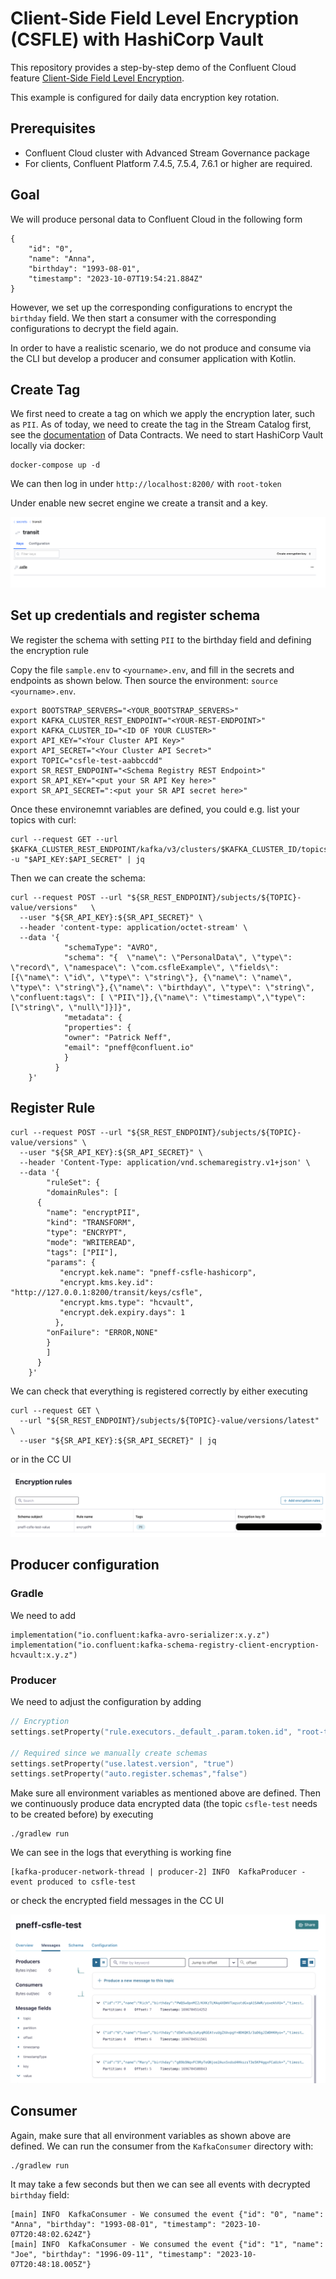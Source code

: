 # Client-Side Field Level Encryption (CSFLE) with HashiCorp Vault

This repository provides a step-by-step demo of the Confluent Cloud feature [Client-Side Field Level Encryption](https://docs.confluent.io/cloud/current/clusters/csfle/overview.html).

This example is configured for daily data encryption key rotation. 


## Prerequisites

* Confluent Cloud cluster with Advanced Stream Governance package
* For clients, Confluent Platform 7.4.5, 7.5.4, 7.6.1 or higher are required.


## Goal

We will produce personal data to Confluent Cloud in the following form 
```
{
    "id": "0",
    "name": "Anna",
    "birthday": "1993-08-01",
    "timestamp": "2023-10-07T19:54:21.884Z"
}
```
However, we set up the corresponding configurations to encrypt the `birthday` field.
We then start a consumer with the corresponding configurations to decrypt the field again.

In order to have a realistic scenario, we do not produce and consume via the CLI but develop a
producer and consumer application with Kotlin.

## Create Tag

We first need to create a tag on which we apply the encryption later, such as `PII`.
As of today, we need to create the tag in the Stream Catalog first, see the [documentation](https://docs.confluent.io/platform/current/schema-registry/fundamentals/data-contracts.html#tags) of Data Contracts.
We need to start HashiCorp Vault locally via docker:

```shell
docker-compose up -d
```

We can then log in under `http://localhost:8200/` with `root-token`

Under enable new secret engine we create a transit and a key.

![](HCVaultKey.png)



## Set up credentials and register schema

We register the schema with setting `PII` to the birthday field and defining the encryption rule

Copy the file `sample.env` to `<yourname>.env`, and fill in the secrets and endpoints as shown below. 
Then source the environment: `source <yourname>.env`. 

```shell
export BOOTSTRAP_SERVERS="<YOUR_BOOTSTRAP_SERVERS>"
export KAFKA_CLUSTER_REST_ENDPOINT="<YOUR-REST-ENDPOINT>"
export KAFKA_CLUSTER_ID="<ID OF YOUR CLUSTER>"
export API_KEY="<Your Cluster API Key>"
export API_SECRET="<Your Cluster API Secret>"
export TOPIC="csfle-test-aabbccdd"
export SR_REST_ENDPOINT="<Schema Registry REST Endpoint>"
export SR_API_KEY="<put your SR API Key here>"
export SR_API_SECRET=":<put your SR API secret here>"
```

Once these environemnt variables are defined, you could e.g. list your topics with curl:

```shell
curl --request GET --url $KAFKA_CLUSTER_REST_ENDPOINT/kafka/v3/clusters/$KAFKA_CLUSTER_ID/topics -u "$API_KEY:$API_SECRET" | jq
```

Then we can create the schema:

```shell
curl --request POST --url "${SR_REST_ENDPOINT}/subjects/${TOPIC}-value/versions"   \
  --user "${SR_API_KEY}:${SR_API_SECRET}" \
  --header 'content-type: application/octet-stream' \
  --data '{
            "schemaType": "AVRO",
            "schema": "{  \"name\": \"PersonalData\", \"type\": \"record\", \"namespace\": \"com.csfleExample\", \"fields\": [{\"name\": \"id\", \"type\": \"string\"}, {\"name\": \"name\", \"type\": \"string\"},{\"name\": \"birthday\", \"type\": \"string\", \"confluent:tags\": [ \"PII\"]},{\"name\": \"timestamp\",\"type\": [\"string\", \"null\"]}]}",
            "metadata": {
            "properties": {
            "owner": "Patrick Neff",
            "email": "pneff@confluent.io"
            }
          }
    }' 
```
## Register Rule

```shell
curl --request POST --url "${SR_REST_ENDPOINT}/subjects/${TOPIC}-value/versions" \
  --user "${SR_API_KEY}:${SR_API_SECRET}" \
  --header 'Content-Type: application/vnd.schemaregistry.v1+json' \
  --data '{
        "ruleSet": {
        "domainRules": [
      {
        "name": "encryptPII",
        "kind": "TRANSFORM",
        "type": "ENCRYPT",
        "mode": "WRITEREAD",
        "tags": ["PII"],
        "params": {
           "encrypt.kek.name": "pneff-csfle-hashicorp",
           "encrypt.kms.key.id": "http://127.0.0.1:8200/transit/keys/csfle",
           "encrypt.kms.type": "hcvault",
           "encrypt.dek.expiry.days": 1
          },
        "onFailure": "ERROR,NONE"
        }
        ]
      } 
    }'
```

We can check that everything is registered correctly by either executing
```shell
curl --request GET \
  --url "${SR_REST_ENDPOINT}/subjects/${TOPIC}-value/versions/latest" \
  --user "${SR_API_KEY}:${SR_API_SECRET}" | jq
```

or in the CC UI

![](CCEncryptionRule.png)

## Producer configuration

### Gradle
We need to add
```shell
implementation("io.confluent:kafka-avro-serializer:x.y.z")
implementation("io.confluent:kafka-schema-registry-client-encryption-hcvault:x.y.z")
```

### Producer
We need to adjust the configuration by adding
```kotlin
// Encryption
settings.setProperty("rule.executors._default_.param.token.id", "root-token")

// Required since we manually create schemas
settings.setProperty("use.latest.version", "true")
settings.setProperty("auto.register.schemas","false")
```

Make sure all environment variables as mentioned above are defined. 
Then we continuously produce data encrypted data (the topic `csfle-test` needs to be created before) by executing
```
./gradlew run
```

We can see in the logs that everything is working fine
```shell
[kafka-producer-network-thread | producer-2] INFO  KafkaProducer - event produced to csfle-test
```

or check the encrypted field messages in the CC UI

![](CCEvents.png)

## Consumer

Again, make sure that all environment variables as shown above are defined. 
We can run the consumer from the `KafkaConsumer` directory with: 
```
./gradlew run
```

It may take a few seconds but then we can see all events with decrypted `birthday`
field:

```shell
[main] INFO  KafkaConsumer - We consumed the event {"id": "0", "name": "Anna", "birthday": "1993-08-01", "timestamp": "2023-10-07T20:48:02.624Z"}
[main] INFO  KafkaConsumer - We consumed the event {"id": "1", "name": "Joe", "birthday": "1996-09-11", "timestamp": "2023-10-07T20:48:18.005Z"}
```
